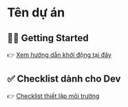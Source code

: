 # Tên dự án

## 🏃‍♂️ Getting Started

👉 [Xem hướng dẫn khởi động tại đây](./docs/getting-started.md)

## ✅ Checklist dành cho Dev

👉 [Checklist thiết lập môi trường](./docs/setup-checklist.md)
